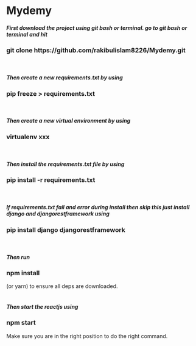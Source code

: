 # Mydemy

<h5>First download the project using git bash or terminal. go to git bash or terminal and hit</h5>
<h3>git clone https://github.com/rakibulislam8226/Mydemy.git</h3> <br>
<h5>Then create a new requirements.txt by using</h5>
<h3>pip freeze > requirements.txt</h3><br>
<h5>Then create a new virtual environment by using</h5>
<h3>virtualenv xxx</h3> <br>
<h5>Then install the requirements.txt file by using </h5>
<h3>pip install -r requirements.txt</h3><br>
<h5>If requirements.txt fail and error during install then skip this just install django and djangorestframework using</h5>
<h3>pip install django djangorestframework</h3><br>
<h5>Then run <h3>npm install</h3> (or yarn) to ensure all deps are downloaded.</h5><br>
<br><h5>Then start the reactjs using <h3>npm start</h3></h5>
<span>Make sure you are in the right position to do the right command.</span>
